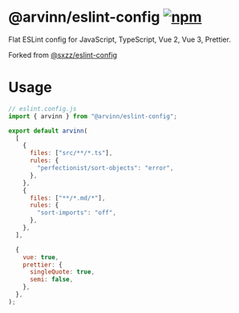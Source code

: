 # @arvinn/eslint-config [![npm](https://img.shields.io/npm/v/@arvinn/eslint-config.svg)](https://npmjs.com/package/@arvinn/eslint-config)

Flat ESLint config for JavaScript, TypeScript, Vue 2, Vue 3, Prettier.

Forked from [@sxzz/eslint-config](https://github.com/sxzz/eslint-config)

# Usage

```js
// eslint.config.js
import { arvinn } from "@arvinn/eslint-config";

export default arvinn(
  [
    {
      files: ["src/**/*.ts"],
      rules: {
        "perfectionist/sort-objects": "error",
      },
    },
    {
      files: ["**/*.md/*"],
      rules: {
        "sort-imports": "off",
      },
    },
  ],

  {
    vue: true,
    prettier: {
      singleQuote: true,
      semi: false,
    },
  },
);
```

